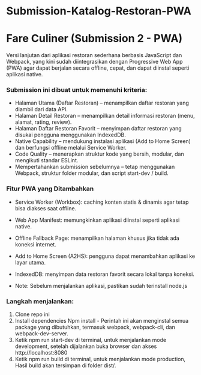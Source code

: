 ﻿# Submission-Katalog-Restoran-PWA

# Fare Culiner (Submission 2 - PWA)

Versi lanjutan dari aplikasi restoran sederhana berbasis JavaScript dan Webpack, yang kini sudah diintegrasikan dengan Progressive Web App (PWA) agar dapat berjalan secara offline, cepat, dan dapat diinstal seperti aplikasi native.

### Submission ini dibuat untuk memenuhi kriteria:
- Halaman Utama (Daftar Restoran) – menampilkan daftar restoran yang diambil dari data API.
- Halaman Detail Restoran – menampilkan detail informasi restoran (menu, alamat, rating, review).
- Halaman Daftar Restoran Favorit – menyimpan daftar restoran yang disukai pengguna menggunakan IndexedDB.
- Native Capability – mendukung instalasi aplikasi (Add to Home Screen) dan berfungsi offline melalui Service Worker.
- Code Quality – menerapkan struktur kode yang bersih, modular, dan mengikuti standar ESLint.
- Mempertahankan submission sebelumnya – tetap menggunakan Webpack, struktur folder modular, dan script start-dev / build.

### Fitur PWA yang Ditambahkan
- Service Worker (Workbox): caching konten statis & dinamis agar tetap bisa diakses saat offline.
- Web App Manifest: memungkinkan aplikasi diinstal seperti aplikasi native.
- Offline Fallback Page: menampilkan halaman khusus jika tidak ada koneksi internet.
- Add to Home Screen (A2HS): pengguna dapat menambahkan aplikasi ke layar utama.
- IndexedDB: menyimpan data restoran favorit secara lokal tanpa koneksi.


- Note: Sebelum menjalankan aplikasi, pastikan sudah terinstall node.js

  
### Langkah menjalankan:
1. Clone repo ini
2. Install dependencies Npm install - Perintah ini akan menginstal semua package yang dibutuhkan, termasuk webpack, webpack-cli, dan webpack-dev-server.
3. Ketik npm run start-dev di terminal, untuk menjalankan mode development, setelah dijalankan buka browser dan akses http://localhost:8080
4. Ketik npm run build di terminal, untuk menjalankan mode production, Hasil build akan tersimpan di folder dist/.




